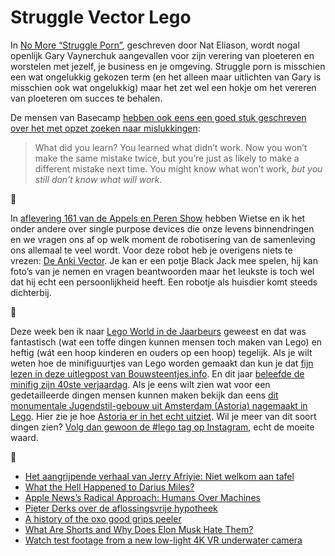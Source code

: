 # Struggle Vector Lego

In [No More “Struggle Porn”](https://medium.com/@nateliason/no-more-struggle-porn-202153a01108?_branch_match_id=507477198955944053), geschreven door Nat Eliason, wordt nogal openlijk Gary Vaynerchuk aangevallen voor zijn verering van ploeteren en worstelen met jezelf, je business en je omgeving. Struggle porn is misschien een wat ongelukkig gekozen term (en het alleen maar uitlichten van Gary is misschien ook wat ongelukkig) maar het zet wel een hokje om het vereren van ploeteren om succes te behalen.

De mensen van Basecamp [hebben ook eens een goed stuk geschreven over het met opzet zoeken naar mislukkingen](https://signalvnoise.com/posts/1555-learning-from-failure-is-overrated):

> What did you learn? You learned what didn’t work. Now you won’t make the same mistake twice, but you’re just as likely to make a different mistake next time. You might know what won’t work, _but you still don’t know what will work_.

🍏

In [aflevering 161 van de Appels en Peren Show](http://appelsenperenshow.nl/aflevering/2018/10/24/161-kapitalitische-cyber-quatro-formagie-setjes) hebben Wietse en ik het onder andere over single purpose devices die onze levens binnendringen en we vragen ons af op welk moment de robotisering van de samenleving ons allemaal te veel wordt. Voor deze robot heb je overigens niets te vrezen: [De Anki Vector](https://www.youtube.com/watch?v=F-ErirneU7Q). Je kan er een potje Black Jack mee spelen, hij kan foto’s van je nemen en vragen beantwoorden maar het leukste is toch wel dat hij echt een persoonlijkheid heeft. Een robotje als huisdier komt steeds dichterbij.

🏢

Deze week ben ik naar [Lego World in de Jaarbeurs](https://www.legoworld.nl) geweest en dat was fantastisch (wat een toffe dingen kunnen mensen toch maken van Lego) en heftig (wát een hoop kinderen en ouders op een hoop) tegelijk. Als je wilt weten hoe de minifiguurtjes van Lego worden gemaakt dan kun je dat [fijn lezen in deze uitlegpost van Bouwsteentjes.info](https://www.bouwsteentjes.info/productie-van-lego-minifigures/). En dit jaar [beleefde de minifig zijn 40ste verjaardag](https://www.wired.com/story/lego-minifig-40th-birthday). Als je eens wilt zien wat voor een gedetailleerde dingen mensen kunnen maken bekijk dan eens [dit monumentale Jugendstil-gebouw uit Amsterdam (Astoria) nagemaakt in Lego](https://www.instagram.com/p/BngaXEkAh1T/). Hier zie je hoe [Astoria er in het echt uitziet](https://nl.wikipedia.org/wiki/Astoria_(Amsterdam)). Wil je meer van dit soort dingen zien? [Volg dan gewoon de #lego tag op Instagram](https://www.instagram.com/explore/tags/lego/?hl=en), echt de moeite waard.

🔗

- [Het aangrijpende verhaal van Jerry Afriyie: Niet welkom aan tafel](https://www.oneworld.nl/achtergrond/niet-welkom-aan-tafel/)
- [What the Hell Happened to Darius Miles?](https://www.theplayerstribune.com/en-us/articles/what-the-hell-happened-to-darius-miles)
- [Apple News’s Radical Approach: Humans Over Machines](https://www.nytimes.com/2018/10/25/technology/apple-news-humans-algorithms.html)
- [Pieter Derks over de aflossingsvrije hypotheek](https://www.youtube.com/watch?v=C0yNsKw4434)
- [A history of the oxo good grips peeler](https://www.fastcompany.com/90239156/the-untold-story-of-the-vegetable-peeler-that-changed-the-world)
- [What Are Shorts and Why Does Elon Musk Hate Them?](https://www.wired.com/story/what-are-short-sellers-and-why-does-elon-hate-them/)
- [Watch test footage from a new low-light 4K VR underwater camera](http://www.macdrifter.com/2018/08/watch-test-footage-from-a-new-low-light-4k-vr-underwater-camera.html)

